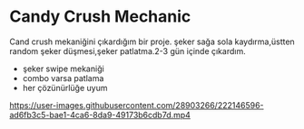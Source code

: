 # Candy Crush Mechanic
 Cand crush mekaniğini çıkardığım bir proje. şeker sağa sola kaydırma,üstten random şeker düşmesi,şeker patlatma.2-3 gün içinde çıkardım.
 
 
- şeker swipe mekaniği
- combo varsa patlama
- her çözünürlüğe uyum

https://user-images.githubusercontent.com/28903266/222146596-ad6fb3c5-bae1-4ca6-8da9-49173b6cdb7d.mp4

